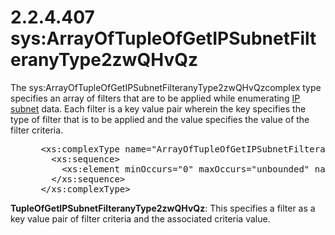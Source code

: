 <html dir="LTR" xmlns:mshelp="http://msdn.microsoft.com/mshelp" xmlns:ddue="http://ddue.schemas.microsoft.com/authoring/2003/5" xmlns:xlink="http://www.w3.org/1999/xlink" xmlns:tool="http://www.microsoft.com/tooltip">
 <body>
 <div id="header">
 <h1 class="heading">2.2.4.407 sys:ArrayOfTupleOfGetIPSubnetFilteranyType2zwQHvQz</h1>
 </div>
 <div id="mainSection">
 <div id="mainBody">
 <div id="allHistory" class="saveHistory"></div>
 <div id="sectionSection0" class="section" name="collapseableSection">
 

<p>The
sys:ArrayOfTupleOfGetIPSubnetFilteranyType2zwQHvQzcomplex type specifies an
array of filters that are to be applied while enumerating <a href="21b4a631-8f28-420f-822f-c5f879d5046e.md#gt_890cb200-c075-4746-81c2-120c9990d2fa">IP subnet</a> data. Each filter
is a key value pair wherein the key specifies the type of filter that is to be
applied and the value specifies the value of the filter criteria.</p>

<dl>
<dd>
<div><pre> &lt;xs:complexType name=&quot;ArrayOfTupleOfGetIPSubnetFilteranyType2zwQHvQz&quot;&gt;
   &lt;xs:sequence&gt;
     &lt;xs:element minOccurs=&quot;0&quot; maxOccurs=&quot;unbounded&quot; name=&quot;TupleOfGetIPSubnetFilteranyType2zwQHvQz&quot; nillable=&quot;true&quot; type=&quot;sys:TupleOfGetIPSubnetFilteranyType2zwQHvQz&quot; /&gt;
   &lt;/xs:sequence&gt;
 &lt;/xs:complexType&gt;
</pre></div>
</dd></dl>

<p><b>TupleOfGetIPSubnetFilteranyType2zwQHvQz</b>: This
specifies a filter as a key value pair of filter criteria and the associated
criteria value.</p>


 </div>
 </div>
 </div>
 </body>
</html>